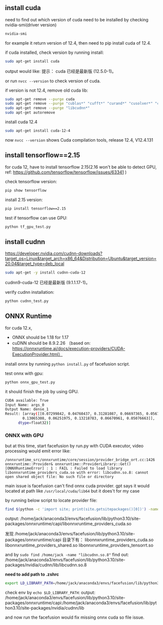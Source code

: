 ## install cuda
need to find out which version of cuda need to be installed by checking nvidia-smi(driver version)
```bash
nvidia-smi
```

for example it return version of 12.4, then need to pip install cuda of 12.4.


if cuda installed, check version by running install:
```bash
sudo apt-get install cuda 
```
output would like: 提示： cuda 已经是最新版 (12.5.0-1)。

or run `nvcc --version` to check version of cuda.

if version is not 12.4, remove old cuda lib:
```bash
sudo apt-get remove --purge cuda
sudo apt-get remove --purge "cublas*" "cufft*" "curand*" "cusolver*" "cusparse*" "npp*" "nvjpeg*"
sudo apt-get remove --purge "libcudnn*"
sudo apt-get autoremove
```

install cuda 12.4
```bash
sudo apt-get install cuda-12-4
```

now `nvcc --version` shows Cuda compilation tools, release 12.4, V12.4.131

## install tensorflow==2.15
for cuda 12, have to install tensorflow 2.15(2.16 won't be able to detect GPU, ref: https://github.com/tensorflow/tensorflow/issues/63341
)

check tensorflow version: 
```bash
pip show tensorflow
```

install 2.15 version:
```bash
pip install tensorflow==2.15
```

test if tensorflow can use GPU:
```bash
python tf_gpu_test.py
```

## install cudnn
https://developer.nvidia.com/cudnn-downloads?target_os=Linux&target_arch=x86_64&Distribution=Ubuntu&target_version=20.04&target_type=deb_local

```bash
sudo apt-get -y install cudnn-cuda-12
```
cudnn9-cuda-12 已经是最新版 (9.1.1.17-1)。

verify cudnn installation:
```bash
python cudnn_test.py
```

## ONNX Runtime
for cuda 12.x, 
- ONNX should be 1.18 for 1.17
- cuDNN should be 8.9.2.26
（based on: https://onnxruntime.ai/docs/execution-providers/CUDA-ExecutionProvider.html）

install onnx by running `python install.py` of facefusion script.

test onnx with gpu:
```bash
python onnx_gpu_test.py
```

it should finish the job by using GPU.
```bash
CUDA available: True
Input Name: args_0
Output Name: dense_1
Result: [array([[0.07299842, 0.04760437, 0.31281087, 0.06697365, 0.05677573,
        0.13065308, 0.06251975, 0.13218783, 0.06670961, 0.05076663]],
      dtype=float32)]
```

### ONNX with GPU
but at this time, start facefusion by run.py with CUDA executor, video processing would emit error like:
```
/onnxruntime_src/onnxruntime/core/session/provider_bridge_ort.cc:1426 onnxruntime::Provider& onnxruntime::ProviderLibrary::Get() [ONNXRuntimeError] : 1 : FAIL : Failed to load library libonnxruntime_providers_cuda.so with error: libcudnn.so.8: cannot open shared object file: No such file or directory
```

main issue is facefusion can't find onnx cuda provider. gpt says it would located at path like `/usr/local/cuda/lib64`
but it does't for my case

by running below script to locate provider file:
```bash
find $(python -c 'import site; print(site.getsitepackages()[0])') -name "libonnxruntime_providers_cuda.so"
```

output: /home/jack/anaconda3/envs/facefusion/lib/python3.10/site-packages/onnxruntime/capi/libonnxruntime_providers_cuda.so

发现
/home/jack/anaconda3/envs/facefusion/lib/python3.10/site-packages/onnxruntime/capi 
目录下有：
libonnxruntime_providers_cuda.so
libonnxruntime_providers_shared.so
libonnxruntime_providers_tensorrt.so

and by `sudo find /home/jack -name "libcudnn.so.8"` find out:
/home/jack/anaconda3/envs/facefusion/lib/python3.10/site-packages/nvidia/cudnn/lib/libcudnn.so.8

**need to add path to .zshrc**
```bash
export LD_LIBRARY_PATH=/home/jack/anaconda3/envs/facefusion/lib/python3.10/site-packages/onnxruntime/capi:/home/jack/anaconda3/envs/facefusion/lib/python3.10/site-packages/nvidia/cudnn/lib
```

check env by `echo $LD_LIBRARY_PATH`:
output: /home/jack/anaconda3/envs/facefusion/lib/python3.10/site-packages/onnxruntime/capi:/home/jack/anaconda3/envs/facefusion/lib/python3.10/site-packages/nvidia/cudnn/lib

and now run the facefusion would fix missing onnx cuda so file issue.